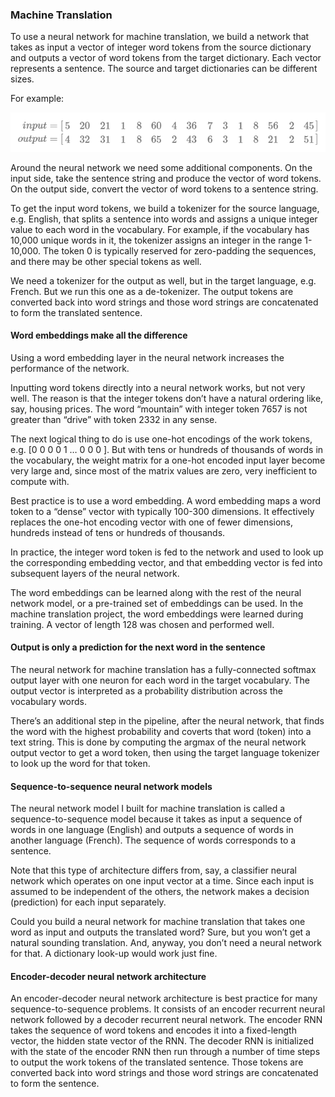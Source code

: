 ### Machine Translation

To use a neural network for machine translation, we build a network that takes as input a vector of integer word tokens from the source dictionary and outputs a vector of word tokens from the target dictionary. Each vector represents a sentence. The source and target dictionaries can be different sizes.

For example:

![img](images/pic.png)

Around the neural network we need some additional components. On the input side, take the sentence string and produce the vector of word tokens. On the output side, convert the vector of word tokens to a sentence string.

To get the input word tokens, we build a tokenizer for the source language, e.g. English, that splits a sentence into words and assigns a unique integer value to each word in the vocabulary. For example, if the vocabulary has 10,000 unique words in it, the tokenizer assigns an integer in the range 1-10,000. The token 0 is typically reserved for zero-padding the sequences, and there may be other special tokens as well.

We need a tokenizer for the output as well, but in the target language, e.g. French. But we run this one as a de-tokenizer. The output tokens are converted back into word strings and those word strings are concatenated to form the translated sentence.

#### Word embeddings make all the difference

Using a word embedding layer in the neural network increases the performance of the network.

Inputting word tokens directly into a neural network works, but not very well. The reason is that the integer tokens don’t have a natural ordering like, say, housing prices. The word “mountain” with integer token 7657 is not greater than “drive” with token 2332 in any sense.

The next logical thing to do is use one-hot encodings of the work tokens, e.g. [0 0 0 0 1 … 0 0 0 ]. But with tens or hundreds of thousands of words in the vocabulary, the weight matrix for a one-hot encoded input layer become very large and, since most of the matrix values are zero, very inefficient to compute with.

Best practice is to use a word embedding. A word embedding maps a word token to a “dense” vector with typically 100-300 dimensions. It effectively replaces the one-hot encoding vector with one of fewer dimensions, hundreds instead of tens or hundreds of thousands.

In practice, the integer word token is fed to the network and used to look up the corresponding embedding vector, and that embedding vector is fed into subsequent layers of the neural network.

The word embeddings can be learned along with the rest of the neural network model, or a pre-trained set of embeddings can be used. In the machine translation project, the word embeddings were learned during training. A vector of length 128 was chosen and performed well.

#### Output is only a prediction for the next word in the sentence

The neural network for machine translation has a fully-connected softmax output layer with one neuron for each word in the target vocabulary. The output vector is interpreted as a probability distribution across the vocabulary words.

There’s an additional step in the pipeline, after the neural network, that finds the word with the highest probability and coverts that word (token) into a text string. This is done by computing the argmax of the neural network output vector to get a word token, then using the target language tokenizer to look up the word for that token.

#### Sequence-to-sequence neural network models

The neural network model I built for machine translation is called a sequence-to-sequence model because it takes as input a sequence of words in one language (English) and outputs a sequence of words in another language (French). The sequence of words corresponds to a sentence.

Note that this type of architecture differs from, say, a classifier neural network which operates on one input vector at a time. Since each input is assumed to be independent of the others, the network makes a decision (prediction) for each input separately.

Could you build a neural network for machine translation that takes one word as input and outputs the translated word? Sure, but you won’t get a natural sounding translation. And, anyway, you don’t need a neural network for that. A dictionary look-up would work just fine.

#### Encoder-decoder neural network architecture

An encoder-decoder neural network architecture is best practice for many sequence-to-sequence problems. It consists of an encoder recurrent neural network followed by a decoder recurrent neural network. The encoder RNN takes the sequence of word tokens and encodes it into a fixed-length vector, the hidden state vector of the RNN. The decoder RNN is initialized with the state of the encoder RNN then run through a number of time steps to output the work tokens of the translated sentence. Those tokens are converted back into word strings and those word strings are concatenated to form the sentence.


